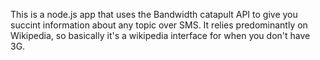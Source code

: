 This is a node.js app that uses the Bandwidth catapult API to give you succint information about any topic over SMS.  It relies predominantly on Wikipedia, so basically it's a wikipedia interface for when you don't have 3G.